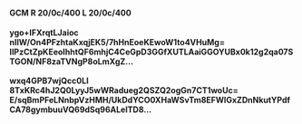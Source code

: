 #### GCM R 20/0c/400 L 20/0c/400
**ygo+IFXrqtLJaioc**<br/>**nIlW/On4PFzhtaKxqjEK5/7hHnEoeKEwoW1to4VHuMg=**<br/>**IIPzCtZpKEeoIhhtQF6mhjC4CeGpD3GGfXUTLAaiGGOYUBx0k12g2qa07STGON/NF8zaTVNgP8oLmXgZ...**<br/><br/>
**wxq4GPB7wjQcc0LI**<br/>**8TxKRc4hJ2Q0LyyJ5wWRadueg2QSZQ2ogGn7CT1woUc=**<br/>**E/sqBmPFeLNnbpVzHMH/UkDdYCO0XHaWSvTm8EFWIGxZDnNkutYPdfCA78gymbuuVQ69dSq96ALelTD8...**